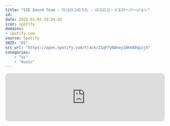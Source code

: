 ```yaml
---
title: "SIE Sound Team - ロコロコのうた - ロコロコ・イエローバージョン"
id: 
date: 2025-01-03 19:24:42
icon: spotify
domains:
- spotify.com
source: Spotify
2025: "01"
src_url: "https://open.spotify.com/track/21qFYyNDmxy18K688qyzjX"
categories:
    - "ai"
    - "music"
---
```

<iframe style="border-radius: 12px" width="100%" height="152" title="Spotify Embed: ロコロコのうた - ロコロコ・イエローバージョン" frameborder="0" allowfullscreen allow="autoplay; clipboard-write; encrypted-media; fullscreen; picture-in-picture" loading="lazy" src="https://open.spotify.com/embed/track/21qFYyNDmxy18K688qyzjX?utm_source=oembed"></iframe>
